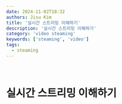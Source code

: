 ```yaml
---
date: 2024-11-02T18:32
authors: Jisu Kim
title: '실시간 스트리밍 이해하기'
description: '실시간 스트리밍 이해하기'
category: 'video steaming'
keywords: ['steaming', 'video']
tags:
  - steaming
---
```


<!--truncate-->

<br />

# 실시간 스트리밍 이해하기
